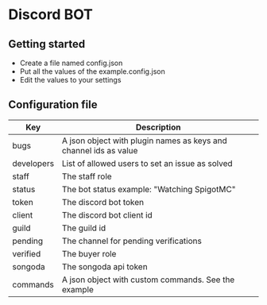 # Discord BOT
## Getting started
- Create a file named config.json
- Put all the values of the example.config.json
- Edit the values to your settings

## Configuration file
| Key        | Description                                                      |
|------------|------------------------------------------------------------------|
| bugs       | A json object with plugin names as keys and channel ids as value |
| developers | List of allowed users to set an issue as solved                  |
| staff      | The staff role                                                   |
| status     | The bot status example: "Watching SpigotMC"                      |
| token      | The discord bot token                                            |
| client     | The discord bot client id                                        |
| guild      | The guild id                                                     |
| pending    | The channel for pending verifications                            |
| verified   | The buyer role                                                   |
| songoda    | The songoda api token                                            |
| commands   | A json object with custom commands. See the example              |